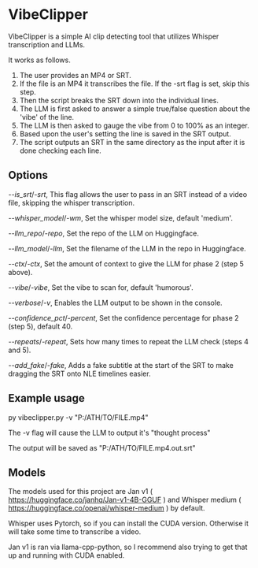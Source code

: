 # VibeClipper
VibeClipper is a simple AI clip detecting tool that utilizes Whisper transcription and LLMs.

It works as follows.
1. The user provides an MP4 or SRT.
2. If the file is an MP4 it transcribes the file. If the -srt flag is set, skip this step.
3. Then the script breaks the SRT down into the individual lines.
4. The LLM is first asked to answer a simple true/false question about the 'vibe' of the line.
5. The LLM is then asked to gauge the vibe from 0 to 100% as an integer.
6. Based upon the user's setting the line is saved in the SRT output.
7. The script outputs an SRT in the same directory as the input after it is done checking each line.

## Options
*--is_srt*/*-srt*, This flag allows the user to pass in an SRT instead of a video file, skipping the whisper transcription.

*--whisper_model*/*-wm*, Set the whisper model size, default 'medium'.

*--llm_repo*/*-repo*, Set the repo of the LLM on Huggingface.

*--llm_model*/*-llm*, Set the filename of the LLM in the repo in Huggingface.

*--ctx*/*-ctx*, Set the amount of context to give the LLM for phase 2 (step 5 above).

*--vibe*/*-vibe*, Set the vibe to scan for, default 'humorous'.

*--verbose*/*-v*, Enables the LLM output to be shown in the console.

*--confidence_pct*/*-percent*, Set the confidence percentage for phase 2 (step 5), default 40.

*--repeats*/*-repeat*, Sets how many times to repeat the LLM check (steps 4 and 5).

*--add_fake*/*-fake*, Adds a fake subtitle at the start of the SRT to make dragging the SRT onto NLE timelines easier.

## Example usage
py vibeclipper.py -v "P:/ATH/TO/FILE.mp4"

The -v flag will cause the LLM to output it's "thought process"

The output will be saved as "P:/ATH/TO/FILE.mp4.out.srt"

## Models
The models used for this project are Jan v1 ( https://huggingface.co/janhq/Jan-v1-4B-GGUF ) and Whisper medium ( https://huggingface.co/openai/whisper-medium ) by default.

Whisper uses Pytorch, so if you can install the CUDA version. Otherwise it will take some time to transcribe a video.

Jan v1 is ran via llama-cpp-python, so I recommend also trying to get that up and running with CUDA enabled. 
